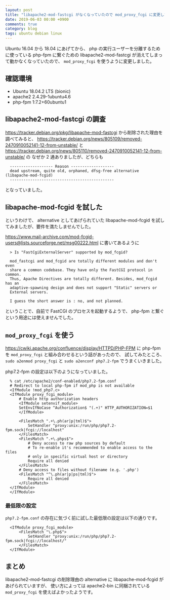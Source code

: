 ```yaml
---
layout: post
title: "libapache2-mod-fastcgi がなくなっていたので mod_proxy_fcgi に変更した"
date: 2019-06-03 00:00 +0900
comments: true
category: blog
tags: ubuntu debian linux
---
```

Ubuntu 16.04 から 18.04 にあげてから、 php の実行ユーザーを分離するために使っている php-fpm に繋ぐための libapache2-mod-fastcgi が消えてしまって動かなくなっていたので、 `mod_proxy_fcgi` を使うように変更しました。

<!--more-->

## 確認環境

- Ubuntu 18.04.2 LTS (bionic)
- apache2 2.4.29-1ubuntu4.6
- php-fpm 1:7.2+60ubuntu1

## libapache2-mod-fastcgi の調査

<https://tracker.debian.org/pkg/libapache-mod-fastcgi> から削除された理由を調べてみると、
<https://tracker.debian.org/news/805109/removed-2470910052141-12-from-unstable/> と
<https://tracker.debian.org/news/805110/removed-2470910052141-12-from-unstable/> の
なぜか 2 通ありましたが、どちらも

```
  ------------------- Reason -------------------
  dead upstream, quite old, orphaned, dfsg-free alternative (libapache-mod-fcgid)
  ----------------------------------------------
```

となっていました。

## libapache-mod-fcgid を試した

というわけで、 alternative としてあげられていた libapache-mod-fcgid を試してみましたが、要件を満たしませんでした。

<https://www.mail-archive.com/mod-fcgid-users@lists.sourceforge.net/msg00222.html> に書いてあるように

```
  > Is "FastCgiExternalServer" supported by mod_fcgid?

  mod_fastcgi and mod_fcgid are totally different modules and don't even
  share a common codebase. They have only the FastCGI protocol in common.
  Thus, Apache Directives are totally different. Besides, mod_fcgid has an
  adaptive-spawning design and does not support "Static" servers or
  External servers.

  I guess the short answer is : no, and not planned.
```

ということで、自前で FastCGI のプロセスを起動するようで、
php-fpm と繋ぐという用途には使えませんでした。

## `mod_proxy_fcgi` を使う

<https://cwiki.apache.org/confluence/display/HTTPD/PHP-FPM> に php-fpm を `mod_proxy_fcgi` と組み合わせるという話があったので、
試してみたところ、
`sudo a2enmod proxy_fcgi` と `sudo a2enconf php7.2-fpm` でうまくいきました。

php7.2-fpm の設定は以下のようになっていました。

```
  % cat /etc/apache2/conf-enabled/php7.2-fpm.conf
  # Redirect to local php-fpm if mod_php is not available
  <IfModule !mod_php7.c>
  <IfModule proxy_fcgi_module>
	  # Enable http authorization headers
	  <IfModule setenvif_module>
	  SetEnvIfNoCase ^Authorization$ "(.+)" HTTP_AUTHORIZATION=$1
	  </IfModule>

	  <FilesMatch ".+\.ph(ar|p|tml)$">
		  SetHandler "proxy:unix:/run/php/php7.2-fpm.sock|fcgi://localhost"
	  </FilesMatch>
	  <FilesMatch ".+\.phps$">
		  # Deny access to raw php sources by default
		  # To re-enable it's recommended to enable access to the files
		  # only in specific virtual host or directory
		  Require all denied
	  </FilesMatch>
	  # Deny access to files without filename (e.g. '.php')
	  <FilesMatch "^\.ph(ar|p|ps|tml)$">
		  Require all denied
	  </FilesMatch>
  </IfModule>
  </IfModule>
```

### 最低限の設定

`php7.2-fpm.conf` の存在に気づく前に試した最低限の設定は以下の通りです。

```
  <IfModule proxy_fcgi_module>
	  <FilesMatch "\.php$">
		  SetHandler "proxy:unix:/run/php/php7.2-fpm.sock|fcgi://localhost/"
	  </FilesMatch>
  </IfModule>
```

## まとめ

libapache2-mod-fastcgi の削除理由の alternative に libapache-mod-fcgid があげられていますが、
使い方によっては apache2-bin に同梱されている `mod_proxy_fcgi` を使えばよかったようです。
